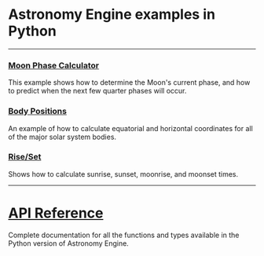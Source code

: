 # Astronomy Engine examples in Python

---

### [Moon Phase Calculator](moonphase.py)
This example shows how to determine the Moon's current phase,
and how to predict when the next few quarter phases will occur.

### [Body Positions](positions.py)
An example of how to calculate equatorial and horizontal coordinates for all of the major solar system bodies.

### [Rise/Set](riseset.py)
Shows how to calculate sunrise, sunset, moonrise, and moonset times.

<!--
### [Seasons](seasons.c)
Calculates the equinoxes and solstices for a given calendar year.
-->

<!--
### [Culmination](culminate.c)
Finds when the Sun, Moon, and planets reach their highest position in the sky on a given date,
as seen by an observer at a specified location on the Earth.
Culmination is also the moment a body crosses the *meridian*, the imaginary semicircle
in the sky that passes from due north on the horizon, through the zenith (straight up),
and then toward due south on the horizon.
-->

---

# [API Reference](../../source/python/)
Complete documentation for all the functions and types available
in the Python version of Astronomy Engine.

